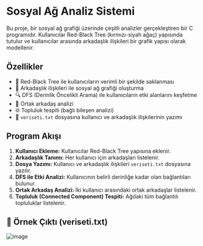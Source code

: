 # Sosyal Ağ Analiz Sistemi

Bu proje, bir sosyal ağ grafiği üzerinde çeşitli analizler gerçekleştiren bir C programıdır. Kullanıcılar Red-Black Tree (kırmızı-siyah ağaç) yapısında tutulur ve kullanıcılar arasında arkadaşlık ilişkileri bir grafik yapısı olarak modellenir.

##  Özellikler

- 🔴 Red-Black Tree ile kullanıcıların verimli bir şekilde saklanması
- 👥 Arkadaşlık ilişkileri ile sosyal ağ grafiği oluşturma
- 🔍 DFS (Derinlik Öncelikli Arama) ile kullanıcıların etki alanlarını keşfetme
- 🤝 Ortak arkadaş analizi
- 🌐 Topluluk tespiti (bağlı bileşen analizi)
- 💾 `veriseti.txt` dosyasına kullanıcı ve arkadaşlık ilişkilerinin yazımı

##  Program Akışı

1. **Kullanıcı Ekleme:** Kullanıcılar Red-Black Tree yapısına eklenir.
2. **Arkadaşlık Tanımı:** Her kullanıcı için arkadaşları listelenir.
3. **Dosya Yazımı:** Kullanıcı ve arkadaşlık ilişkileri `veriseti.txt` dosyasına yazılır.
4. **DFS ile Etki Analizi:** Kullanıcının belirli derinliğe kadar olan bağlantıları bulunur.
5. **Ortak Arkadaş Analizi:** İki kullanıcı arasındaki ortak arkadaşlar listelenir.
6. **Topluluk (Connected Component) Tespiti:** Ağdaki tüm bağlantılı topluluklar listelenir.

## 📁 Örnek Çıktı (veriseti.txt)
![image](https://github.com/user-attachments/assets/174881ae-591a-4a99-8163-4af8694244dd)


